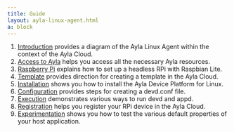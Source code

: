 ```yaml
---
title: Guide
layout: ayla-linux-agent.html
a: block
---
```


1. [Introduction](introduction) provides a diagram of the Ayla Linux Agent within the context of the Ayla Cloud.
1. [Access to Ayla](access-to-ayla) helps you access all the necessary Ayla resources.
1. [Raspberry Pi](raspberry-pi) explains how to set up a headless RPi with Raspbian Lite.
1. [Template](template) provides direction for creating a template in the Ayla Cloud.
1. [Installation](installation) shows you how to install the Ayla Device Platform for Linux.
1. [Configuration](configuration) provides steps for creating a devd.conf file.
1. [Execution](execution) demonstrates various ways to run devd and appd.
1. [Registration](registration) helps you register your RPi device in the Ayla Cloud.
1. [Experimentation](experimentation) shows you how to test the various default properties of your host application.
